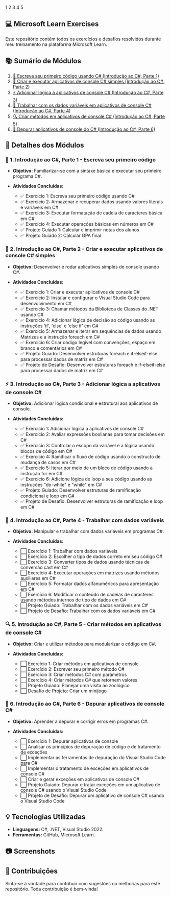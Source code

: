 1
2
3
4
5
## 💻 Microsoft Learn Exercises

Este repositório contém todos os exercícios e desafios resolvidos durante meu treinamento na plataforma Microsoft Learn.

## 📚 Sumário de Módulos

1. [🌟 Escreva seu primeiro código usando C# (Introdução ao C#, Parte 1)](https://github.com/jhonathancarvalho/microsoft-learn/tree/master/MicrosoftLearnTraining/Module_1)
2. [🚀 Criar e executar aplicativos de console C# simples (Introdução ao C#, Parte 2)](https://github.com/jhonathancarvalho/microsoft-learn/tree/master/MicrosoftLearnTraining/Module_2)
3. [⚡ Adicionar lógica a aplicativos de console C# (Introdução ao C#, Parte 3)](03-introducao-csharp-parte3/)
4. [🔧 Trabalhar com os dados variáveis em aplicativos de console C# (Introdução ao C#, Parte 4)](04-introducao-csharp-parte4/)
5. [🔍 Criar métodos em aplicativos de console C# (Introdução ao C#, Parte 5)](05-introducao-csharp-parte5/)
6. [🐞 Depurar aplicativos de console do C# (Introdução ao C#, Parte 6)](06-introducao-csharp-parte6/)

## 📖 Detalhes dos Módulos

### 🌟 1. Introdução ao C#, Parte 1 - Escreva seu primeiro código
- **Objetivo:** Familiarizar-se com a sintaxe básica e executar seu primeiro programa C#.
- **Atividades Concluídas:**
  
    - ✅ Exercício 1: Escreva seu primeiro código usando C#
    - ✅ Exercício 2: Armazenar e recuperar dados usando valores literais e variáveis em C#
    - ✅ Exercício 3: Executar formatação de cadeia de caracteres básica em C#
    - ✅ Exercício 4: Executar operações básicas em números em C#
    - ✅ Projeto Guiado 1: Calcular e imprimir notas dos alunos
    - ✅ Projeto Guiado 2: Calcular GPA final

### 🚀 2. Introdução ao C#, Parte 2 - Criar e executar aplicativos de console C# simples
- **Objetivo:** Desenvolver e rodar aplicativos simples de console usando C#.
- **Atividades Concluídas:**
  
    - ✅ Exercício 1: Criar e executar aplicativos de console C#
    - ✅ Exercício 2: Instalar e configurar o Visual Studio Code para desenvolvimento em C# 
    - ✅ Exercício 3: Chamar métodos da Biblioteca de Classes do .NET usando C# 
    - ✅ Exercício 4: Adicionar lógica de decisão ao código usando as instruções 'if', 'else' e 'else if' em C# 
    - ✅ Exercício 5: Armazenar e iterar em sequências de dados usando Matrizes e a instrução foreach em C# 
    - ✅ Exercício 6: Criar código legível com convenções, espaço em branco e comentários em C# 
    - ✅ Projeto Guiado: Desenvolver estruturas foreach e if-elseif-else para processar dados de matriz em C# 
    - ✅ Projeto de Desafio: Desenvolver estruturas foreach e if-elseif-else para processar dados de matriz em C# 


### ⚡ 3. Introdução ao C#, Parte 3 - Adicionar lógica a aplicativos de console C#
- **Objetivo:** Adicionar lógica condicional e estrutural aos aplicativos de console.
- **Atividades Concluídas:**
  
    - ✅ Exercício 1: Adicionar lógica a aplicativos de console C#
    - ✅ Exercício 2: Avaliar expressões boolianas para tomar decisões em C# 
    - ✅ Exercício 3: Controlar o escopo da variável e a lógica usando blocos de código em C#
    - ✅ Exercício 4: Ramificar o fluxo de código usando o constructo de mudança de casos em C# 
    - ✅ Exercício 5: Iterar por meio de um bloco de código usando a instrução for em C# 
    - ✅ Exercício 6: Adicione lógica de loop a seu código usando as instruções "do-while" e "while" em C# 
    - ✅ Projeto Guiado: Desenvolver estruturas de ramificação condicional e loop em C#
    - ✅ Projeto de Desafio: Desenvolver estruturas de ramificação e loop em C# 


### 🔧 4. Introdução ao C#, Parte 4 - Trabalhar com dados variáveis
- **Objetivo:** Manipular e trabalhar com dados variáveis em programas C#.
- **Atividades Concluídas:**
  
    - ⬜  Exercício 1: Trabalhar com dados variáveis
    - ⬜  Exercício 2: Escolher o tipo de dados correto em seu código C# 
    - ⬜  Exercício 3: Converter tipos de dados usando técnicas de conversão cast em C# 
    - ⬜  Exercício 4: Executar operações em matrizes usando métodos auxiliares em C# 
    - ⬜  Exercício 5: Formatar dados alfanuméricos para apresentação em C# 
    - ⬜  Exercício 6: Modificar o conteúdo de cadeias de caracteres usando métodos internos de tipo de dados em C# 
    - ⬜  Projeto Guiado: Trabalhar com os dados variáveis em C# 
    - ⬜  Projeto de Desafio: Trabalhar com os dados variáveis em C# 


### 🔍 5. Introdução ao C#, Parte 5 - Criar métodos em aplicativos de console C#
- **Objetivo:** Criar e utilizar métodos para modularizar o código em C#.
- **Atividades Concluídas:**
  
    - ⬜  Exercício 1: Criar métodos em aplicativos de console
    - ⬜  Exercício 2: Escrever seu primeiro método C#
    - ⬜   Exercício 3: Criar métodos C# com parâmetros 
    - ⬜  Exercício 4: Criar métodos C# que retornem valores 
    - ⬜  Projeto Guiado: Planejar uma visita ao zoológico 
    - ⬜  Desafio de Projeto: Criar um minijogo


### 🐞 6. Introdução ao C#, Parte 6 - Depurar aplicativos de console C#
- **Objetivo:** Aprender a depurar e corrigir erros em programas C#.
- **Atividades Concluídas:**
  
    - ⬜  Exercício 1: Depurar aplicativos de console
    - ⬜  Analisar os princípios de depuração de código e de tratamento de exceções 
    - ⬜  Implementar as ferramentas de depuração do Visual Studio Code para C# 
    - ⬜  Implementar o tratamento de exceções em aplicativos de console C# 
    - ⬜  Criar e gerar exceções em aplicativos de console C# 
    - ⬜  Projeto Guiado: Depurar e tratar exceções em um aplicativo de console C# usando o Visual Studio Code 
    - ⬜  Projeto de Desafio: Depurar um aplicativo de console C# usando o Visual Studio Code

## 💡 Tecnologias Utilizadas
- **Linguagens:** C#, .NET, Visual Studio 2022.
- **Ferramentas:** GitHub, Microsoft Learn.

## 📷 Screenshots

## 🤝 Contribuições
Sinta-se à vontade para contribuir com sugestões ou melhorias para este repositório. Toda contribuição é bem-vinda!


